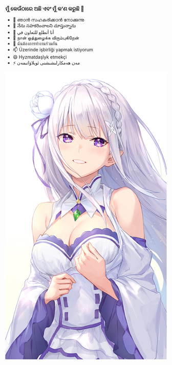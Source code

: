 ### ମୁଁ କେଉଁଠାରେ ଅଛି ଏବଂ ମୁଁ କ’ଣ କରୁଛି 👋


- 🔭 ഞാൻ സഹകരിക്കാൻ നോക്കുന്നു
- 🌱 నేను సహకరించాలని చూస్తున్నాను
- 👯 أنا أتطلع للتعاون في 
- 🤔 நான் ஒத்துழைக்க விரும்புகிறேன்
- 💬 ฉันต้องการทำงานร่วมกัน
- 📫 Üzerinde işbirliği yapmak istiyorum
- 😄 Hyzmatdaşlyk etmekçi
- ⚡ مەن ھەمكارلىشىشنى ئويلاۋاتىمەن

![](https://github.com/paradiseduo/ImageHub/blob/master/5869CBF99BB0E01C4EC73B219299FE2A.jpg?raw=true)
